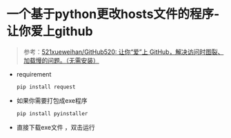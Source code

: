 # 一个基于python更改hosts文件的程序-让你爱上github

> 参考：[521xueweihan/GitHub520: 让你“爱”上 GitHub，解决访问时图裂、加载慢的问题。（无需安装）](https://github.com/521xueweihan/GitHub520)



* requirement

  `pip install request`



* 如果你需要打包成exe程序

  `pip install pyinstaller`



* 直接下载exe文件 ，双击运行